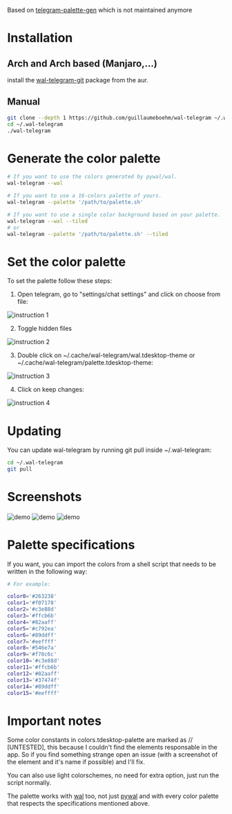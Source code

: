 Based on [telegram-palette-gen] which is not maintained anymore

# Installation

## Arch and Arch based (Manjaro,...)
install the [wal-telegram-git] package from the aur.

## Manual
```bash
git clone --depth 1 https://github.com/guillaumeboehm/wal-telegram ~/.wal-telegram
cd ~/.wal-telegram
./wal-telegram
```

# Generate the color palette

```bash
# If you want to use the colors generated by pywal/wal.
wal-telegram --wal

# If you want to use a 16-colors palette of yours.
wal-telegram --palette '/path/to/palette.sh'

# If you want to use a single color background based on your palette.
wal-telegram --wal --tiled
# or
wal-telegram --palette '/path/to/palette.sh' --tiled
```

# Set the color palette

To set the palette follow these steps:

1. Open telegram, go to "settings/chat settings" and click on choose from file:

![instruction 1](https://user-images.githubusercontent.com/12833794/149529858-fd874908-e0c9-4fd2-b2cf-e4b399ca6e0b.png)

2. Toggle hidden files

![instruction 2](https://user-images.githubusercontent.com/12833794/149529871-7e78aa31-cd17-4b20-a11e-e310d8ad0320.png)

3. Double click on ~/.cache/wal-telegram/wal.tdesktop-theme or ~/.cache/wal-telegram/palette.tdesktop-theme:

![instruction 3](https://user-images.githubusercontent.com/12833794/149529880-6ec34462-e0f5-4e84-bb48-90f7a0041221.png)

4. Click on keep changes:

![instruction 4](https://user-images.githubusercontent.com/12833794/149529889-d523d0f2-6adf-4650-93b2-d101b8472584.png)

# Updating

You can update wal-telegram by running git pull inside ~/.wal-telegram:
```bash
cd ~/.wal-telegram
git pull
```

# Screenshots

<img src="https://user-images.githubusercontent.com/12833794/149529818-69b857e1-57e0-4330-81d2-f1457286228d.png" alt="demo" align="center">
<img src="https://user-images.githubusercontent.com/12833794/149529834-56b6b349-80a6-49bc-b2e0-9a08b7c1c587.png" alt="demo" align="center">
<img src="https://user-images.githubusercontent.com/12833794/149529843-48b8456a-60d3-46e5-af40-a8209e3ba355.png" alt="demo" align="center">

# Palette specifications

If you want, you can import the colors from a shell script that needs to be written in the following way:

```bash
# For example:

color0='#263238'
color1='#f07178'
color2='#c3e88d'
color3='#ffcb6b'
color4='#82aaff'
color5='#c792ea'
color6='#89ddff'
color7='#eeffff'
color8='#546e7a'
color9='#f78c6c'
color10='#c3e88d'
color11='#ffcb6b'
color12='#82aaff'
color13='#37474f'
color14='#89ddff'
color15='#eeffff'
```

# Important notes

Some color constants in colors.tdesktop-palette are marked as // [UNTESTED], this because I couldn't find the elements responsable in the app.
So if you find something strange open an issue (with a screenshot of the element and it's name if possible) and I'll fix.

You can also use light colorschemes, no need for extra option, just run the script normally.

The palette works with [wal] too, not just [pywal] and with every color palette that respects the specifications mentioned above.

[pywal]: https://github.com/dylanaraps/pywal
[wal]: https://github.com/dylanaraps/wal
[telegram-palette-gen]: https://github.com/agnipau/telegram-palette-gen
[wal-telegram-git]: https://aur.archlinux.org/packages/wal-telegram-git/
